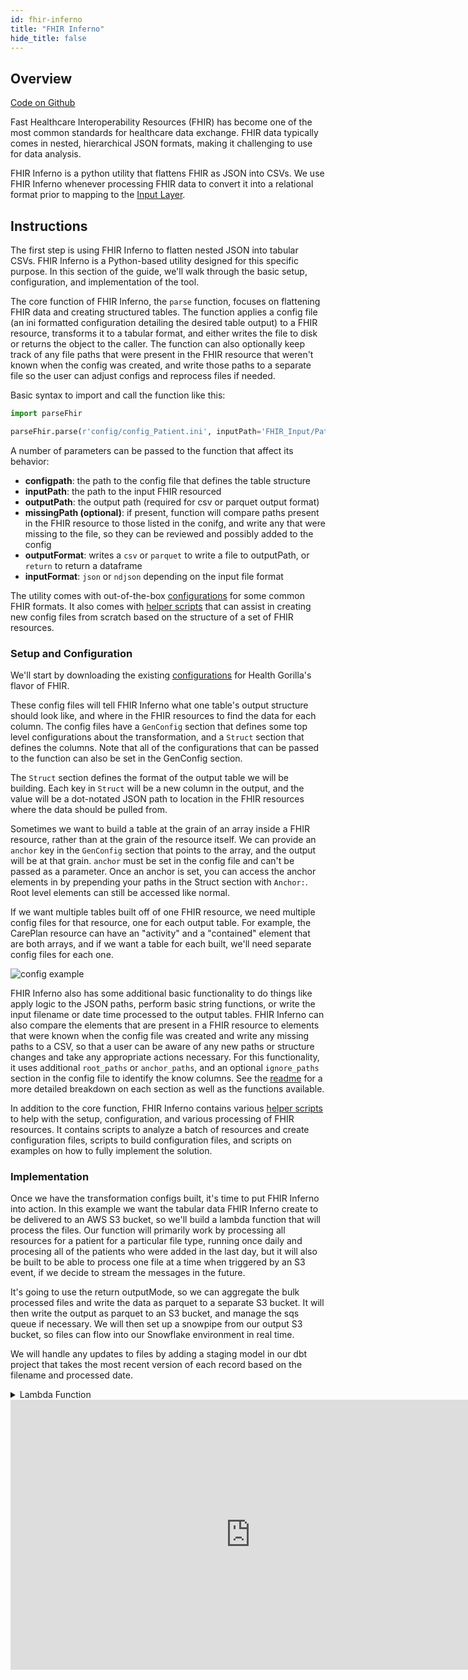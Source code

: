 ```yaml
---
id: fhir-inferno
title: "FHIR Inferno"
hide_title: false
---
```


## Overview

[Code on Github](https://github.com/tuva-health/FHIR_inferno)

Fast Healthcare Interoperability Resources (FHIR) has become one of the most common standards for healthcare data exchange.  FHIR data typically comes in nested, hierarchical JSON formats, making it challenging to use for data analysis.

FHIR Inferno is a python utility that flattens FHIR as JSON into CSVs.  We use FHIR Inferno whenever processing FHIR data to convert it into a relational format prior to mapping to the [Input Layer](input-layer).
 
## Instructions
The first step is using FHIR Inferno to flatten nested JSON into tabular CSVs.  FHIR Inferno is a Python-based utility designed for this specific purpose.  In this section of the guide, we'll walk through the basic setup, configuration, and implementation of the tool.

The core function of FHIR Inferno, the `parse` function, focuses on flattening FHIR data and creating structured tables.  The function applies a config file (an ini formatted configuration detailing the desired table output) to a FHIR resource, transforms it to a tabular format, and either writes the file to disk or returns the object to the caller.  The function can also optionally keep track of any file paths that were present in the FHIR resource that weren't known when the config was created, and write those paths to a separate file so the user can adjust configs and reprocess files if needed.

Basic syntax to import and call the function like this:
```python
import parseFhir

parseFhir.parse(r'config/config_Patient.ini', inputPath='FHIR_Input/Patient_0001.json',outputPath='FHIR_output/Patient_0001.csv', missingPath='missing_paths/Patient_0001.csv',outputFormat='csv')

```
A number of parameters can be passed to the function that affect its behavior:
- **configpath**: the path to the config file that defines the table structure
- **inputPath**: the path to the input FHIR resourced
- **outputPath**: the output path (required for csv or parquet output format)
- **missingPath (optional)**: if present, function will compare paths present in the FHIR resource to those listed in the conifg, and write any that were missing to the file, so they can be reviewed and possibly added to the config
- **outputFormat**: writes a `csv` or `parquet` to write a file to outputPath, or `return` to return a dataframe
- **inputFormat**: `json` or `ndjson` depending on the input file format

The utility comes with out-of-the-box [configurations](https://github.com/tuva-health/FHIR_inferno/tree/main/configurations) for some common FHIR formats.  It also comes with [helper scripts](https://github.com/tuva-health/FHIR_inferno/tree/main/helper_scripts) that can assist in creating new config files from scratch based on the structure of a set of FHIR resources.

### Setup and Configuration
We'll start by downloading the existing [configurations](https://github.com/tuva-health/FHIR_inferno/tree/main/configurations/configuration_Health_Gorilla) for Health Gorilla's flavor of FHIR. 

These config files will tell FHIR Inferno what one table's output structure should look like, and where in the FHIR resources to find the data for each column.  The config files have a `GenConfig` section that defines some top level configurations about the transformation, and a `Struct` section that defines the columns.  Note that all of the configurations that can be passed to the function can also be set in the GenConfig section.

The `Struct` section defines the format of the output table we will be building. Each key in `Struct` will be a new column in the output, and the value will be a dot-notated JSON path to location in the FHIR resources where the data should be pulled from.  

Sometimes we want to build a table at the grain of an array inside a FHIR resource, rather than at the grain of the resource itself.  We can provide an `anchor` key in the `GenConfig` section that points to the array, and the output will be at that grain.  `anchor` must be set in the config file and can't be passed as a parameter. Once an anchor is set, you can access the anchor elements in by prepending your paths in the Struct section with `Anchor:`.  Root level elements can still be accessed like normal.

If we want multiple tables built off of one FHIR resource, we need multiple config files for that resource, one for each output table.  For example, the CarePlan resource can have an "activity" and a "contained" element that are both arrays, and if we want a table for each built, we'll need separate config files for each one.

![config example](/img/fhir_preprocessing/AnchorConfig.jpg)

FHIR Inferno also has some additional basic functionality to do things like apply logic to the JSON paths, perform basic string functions, or write the input filename or date time processed to the output tables.  FHIR Inferno can also compare the elements that are present in a FHIR resource to elements that were known when the config file was created and write any missing paths to a CSV, so that a user can be aware of 
any new paths or structure changes and take any appropriate actions necessary.  For this functionality, it uses additional `root_paths` or `anchor_paths`, and an optional `ignore_paths` section in the config file to identify the know columns.  See the 
[readme](https://github.com/tuva-health/FHIR_inferno/blob/main/README.md) for a more detailed breakdown on each section as well as the functions available.

In addition to the core function, FHIR Inferno contains various [helper scripts](https://github.com/tuva-health/FHIR_inferno/tree/main/helper_scripts) to help with the setup, configuration, and various processing of FHIR resources.  It contains scripts to analyze a batch of resources and 
create configuration files, scripts to build configuration files, and scripts on examples on how to fully implement the solution.

### Implementation
Once we have the transformation configs built, it's time to put FHIR Inferno into action.  In this example we want the tabular data FHIR Inferno create to be delivered to an AWS S3 bucket, so we'll build a lambda function that will process the files.  Our function will primarily work by processing all resources for a patient for a particular file type, running once daily and procesing all of the patients who were added in the last day, but it will also be built to be able to process one file at a time when triggered by an S3 event, if we decide to stream the messages in the future.

It's going to use the return outputMode, so we can aggregate the bulk processed files and write the data as parquet to a separate S3 bucket.  It will then write the output as parquet to an S3 bucket, and manage the sqs queue if necessary.  We will then set up a snowpipe from our output S3 bucket, so files can flow into our Snowflake environment in real time.

We will handle any updates to files by adding a staging model in our dbt project that takes the most recent version of each record based on the filename and processed date.

<details>
<summary>Lambda Function</summary>

```python
import boto3
import os
import parseFhir
import json
import shutil
import logging
import time
import fnmatch
import pandas as pd
import pyarrow as pa
import pyarrow.parquet as pq
from botocore.exceptions import ClientError

logger = logging.getLogger()
logger.setLevel(logging.INFO)


## cleares the temp directory.  With multiple lambda invocations, this can contain resources from previous runs
def clear_tmp_directory():
    for filename in os.listdir('/tmp/'):
        file_path = os.path.join('/tmp/', filename)
        try:
            if os.path.isfile(file_path) or os.path.islink(file_path):
                os.unlink(file_path)
            elif os.path.isdir(file_path):
                shutil.rmtree(file_path)
        except Exception as e:
            logger.exception(f'Failed to delete {file_path}. Reason: {e}', exc_info=True)


# function to call the fhir parse
def execute_parse(resourceType,filepath,outfiledir,anchors,par_dir,filename,agg):
    # for aggregating files
    if agg:
        out_path_group = os.path.join(outfiledir, 'parquet_groups', resourceType, par_dir + '.parquet')
        os.makedirs(os.path.dirname(out_path_group), exist_ok=True)
        # outMissing = os.path.join(outfiledir,'missing_paths',par_dir, filename + '.csv')
        outMissing = os.path.join(outfiledir,'missing_paths', resourceType, par_dir + '.csv')
        os.makedirs(os.path.dirname(outMissing), exist_ok=True)
        dfs = []
        for dirpath, dirnames, filenames in os.walk('/tmp/input/'):
            for filename in filenames:
                logger.debug(f"file oslistdir inside exec: {dirpath} {filename}")
                # outMissing = os.path.join(outfiledir, 'missing_paths', par_dir, filename + '.csv')
                # os.makedirs(os.path.dirname(outMissing), exist_ok=True)
                df = parseFhir.parse(r'config/config_'+ resourceType +'.ini', inputPath=os.path.join(dirpath,filename),  missingPath=outMissing,outputFormat='return')

                logger.debug(f"DataFrame summary:\n{df.describe()}")
                dfs.append(df)
        aggregated_df = pd.concat(dfs, ignore_index=True)

        # Write aggregated data to Parquet
        table = pa.Table.from_pandas(aggregated_df)

        pq.write_table(table, out_path_group)

        for anchor in anchors:
            dfs = []
            out_path_group = os.path.join(outfiledir, 'parquet_groups', resourceType + '_' + anchor, par_dir + '.parquet')
            for dirpath, dirnames, filenames in os.walk('/tmp/input/'):
                for filename in filenames:
                    outMissing = os.path.join(outfiledir, 'missing_paths', par_dir, filename + '.csv')
                    os.makedirs(os.path.dirname(outMissing), exist_ok=True)
                    df = parseFhir.parse(r'config/config_' + resourceType + '_' + anchor + '.ini', inputPath=os.path.join(dirpath,filename),
                                         missingPath=outMissing,outputFormat='return')

                    dfs.append(df)
            aggregated_df = pd.concat(dfs, ignore_index=True)

            # Write aggregated data to Parquet
            table = pa.Table.from_pandas(aggregated_df)
            os.makedirs(os.path.dirname(out_path_group), exist_ok=True)
            pq.write_table(table, out_path_group)

    # for processing streamed files
    else:
        outPath = os.path.join(outfiledir,'parquet_files',resourceType, par_dir, filename + '.parquet')
        outMissing = os.path.join(outfiledir,'missing_paths',par_dir, filename + '.csv')
        os.makedirs(os.path.dirname(outPath), exist_ok=True)
        os.makedirs(os.path.dirname(outMissing), exist_ok=True)
        parseFhir.parse(r'config/config_'+ resourceType +'.ini', inputPath=filepath, outputPath=outPath, missingPath=outMissing,outputFormat='parquet')
        for anchor in anchors:
            outPath = os.path.join(outfiledir,'parquet_files',resourceType + '_' + anchor, par_dir, filename + '_' + anchor + '.parquet')
            outMissing = os.path.join(outfiledir,'missing_paths',par_dir, filename + '_' + anchor + '.csv')
            os.makedirs(os.path.dirname(outPath), exist_ok=True)
            os.makedirs(os.path.dirname(outMissing), exist_ok=True)
            parseFhir.parse(r'config/config_' + resourceType + '_' + anchor + '.ini', inputPath=filepath, outputPath=outPath,missingPath=outMissing,outputFormat='parquet')

def choose_config(filepath,outfiledir,agg=False):
    path_parts = filepath.split(os.sep)
    if len(path_parts) >= 2:
        # Join the last two parts of the path (the directory and the file name)
        par_dir = path_parts[-2]
    else:
        # Use only the last part of the path (the file name)
        par_dir = ''
    filename = os.path.basename(filepath)
    outMissing = os.path.join(outfiledir,'missing_paths',par_dir, filename + '.parquet')
    os.makedirs(os.path.dirname(outMissing), exist_ok=True)
    resourceType = os.path.basename(filepath).split('_')[0]
    logger.debug(f"\n--Choosing Congid\nFilepath:{filename}\nResource Type:{resourceType}")

    if resourceType == 'AllergyIntolerance':
        execute_parse(resourceType,filepath,outfiledir,[],par_dir,filename,agg)

    elif resourceType == 'CarePlan':
        execute_parse(resourceType,filepath,outfiledir,['activity','contained'],par_dir,filename,agg)

    elif resourceType == 'Condition':
        execute_parse(resourceType,filepath,outfiledir,['code_coding'],par_dir,filename,agg)

    elif resourceType == 'Coverage':
        execute_parse(resourceType,filepath,outfiledir,[],par_dir,filename,agg)

    elif resourceType == 'DeviceUseStatement':
        execute_parse(resourceType,filepath,outfiledir,['extension','contained'],par_dir,filename,agg)

    elif resourceType == 'DiagnosticReport':
        execute_parse(resourceType,filepath,outfiledir,['result','extension'],par_dir,filename,agg)

    elif resourceType == 'DocumentReference':
        execute_parse(resourceType,filepath,outfiledir,[],par_dir,filename,agg)

    elif resourceType == 'Encounter':
        execute_parse(resourceType,filepath,outfiledir,['contained'],par_dir,filename,agg)

    elif resourceType == 'FamilyMemberHistory':
        execute_parse(resourceType,filepath,outfiledir,['condition'],par_dir,filename,agg)

    elif resourceType == 'Immunization':
        execute_parse(resourceType,filepath,outfiledir,['contained'],par_dir,filename,agg)

    elif resourceType == 'MedicationStatement':
        execute_parse(resourceType,filepath,outfiledir,['MedicationCodeableConcept_coding','contained'],par_dir,filename,agg)

    elif resourceType == 'Observation':
        execute_parse(resourceType,filepath,outfiledir,['hasMember','extension','contained'],par_dir,filename,agg)

    elif resourceType == 'Organization':
        execute_parse(resourceType,filepath,outfiledir,[],par_dir,filename,agg)

    elif resourceType == 'Patient':
        execute_parse(resourceType,filepath,outfiledir,['address'],par_dir,filename,agg)

    elif resourceType == 'Procedure':
        execute_parse(resourceType,filepath,outfiledir,['contained','reasonCode'],par_dir,filename,agg)

    else:
        logging.error('Missed a resource type: ' + resourceType, exc_info=True)
        raise

def lambda_handler(event, context):
    logger.debug(f"Starting: {json.dumps(event)}")
    try:
        clear_tmp_directory()
        s3_client = boto3.client('s3')


        local_input_path = '/tmp/input/'
        local_output_path = '/tmp/output/'
        os.makedirs(local_input_path, exist_ok=True)
        os.makedirs(local_output_path, exist_ok=True)

        # S3 event information
        input_type = None
        if event.get('Records') and event['Records'][0].get('eventSource') == 'aws:sqs':
            input_type = 'sqs'
            try:
                body = event['Records'][0]['body']
                receipt_handle = event['Records'][0]['receiptHandle']
                event_data = json.loads(body)
            except json.JSONDecodeError as e:
                logger.error("fError parsing SQS message body: {e}")
                raise e  # or handle the error as you see fit
        else:
            input_type = 'trigger'
            event_data = event
        s3_event = event_data['Records'][0]['s3']
        bucket_name = s3_event['bucket']['name']
        agg = s3_event.get('agg', False)
        prefix = s3_event.get('prefix', 'zzzzz')
        pattern = s3_event.get('pattern', '*')
        skip_count = s3_event.get('skip', 0)
        recursion_depth = s3_event.get('recursion_depth', 0)
        file_key = s3_event.get('object', {}).get('key')


        logger.info(f"\n--Processing\nBucket:{bucket_name}\nprefix:{prefix}\npattern{pattern}\nskip_count:{skip_count}\nrecursion_depth:{recursion_depth}\nagg:{agg}\nfile_key:{file_key}")


        if agg:
            # Check the recursion depth
            if recursion_depth > 25:
                logger.error("Maximum recursion depth reached.")
                return {
                    'statusCode': 400,
                    'body': json.dumps('Maximum recursion depth reached')
                }
            # List and process files
            s3_resource = boto3.resource('s3')
            bucket = s3_resource.Bucket(bucket_name)
            processed_files_count = 0  # Counter for files processed after skipping
            total_files_count = 0  # Total files examined
            local_input_file = None  # Initialize the variable with a default value

            for obj in bucket.objects.filter(Prefix=prefix):
                if fnmatch.fnmatch(obj.key, pattern):
                    local_input_file = os.path.join(local_input_path, obj.key)

                    if obj.key.endswith('/'):  # Skip 'folders'
                        logger.debug(f"Skipping 'folder' key: {obj.key}")
                        continue


                    if total_files_count < skip_count:
                        total_files_count += 1
                        logger.debug(f"\n--Skipping\nObject key: {obj.key}, Local input file path: {local_input_file}")
                        continue  # Skip this file
                    logger.debug(f"\n--Downloading\nObject key: {obj.key}, Local input file path: {local_input_file}")
                    try:
                        os.makedirs(os.path.dirname(local_input_file), exist_ok=True)
                        s3_client.download_file(bucket_name, obj.key, local_input_file)
                    except Exception as e:
                        logger.exception(f"Error occurred while processing {obj.key}: {e}", exc_info=True)
                        continue


                    processed_files_count += 1
                    total_files_count += 1

                    # Check if limit is reached
                    if processed_files_count >= 1000:
                        # Trigger next Lambda function
                        sqs = boto3.client('sqs')
                        new_event = {
                            "Records": [
                                {
                                    "s3": {
                                        "bucket": {
                                            "name": bucket_name
                                        },
                                        "object": {
                                            "key": obj.key
                                        },
                                        "prefix": prefix,
                                        "pattern": pattern,
                                        "skip": skip_count + 1000,
                                        "recursion_depth": recursion_depth + 1,
                                        "agg": True
                                    }
                                }
                            ]
                        }
                        message_body = json.dumps(new_event)
                        logging.info(f'\n--Invoking sqs\nPrefix: {prefix}\nPattern: {pattern}\nRecursion Depth: {recursion_depth}')

                        sqs.send_message(
                            QueueUrl="https://sqs.us-east-1.amazonaws.com/123456789012/health_gorilla_queue",
                            MessageBody=message_body
                        )
                        break
            if local_input_file is None:
                logger.warning("No valid input file found.")
                return {
                    'statusCode': 204,
                    'body': json.dumps(f'\nNo valid input file found.\nBucket:{bucket_name}\nprefix:{prefix}\npattern{pattern}\nskip_count:{skip_count}\nrecursion_depth:{recursion_depth}\nagg:{agg}\nfile_key:{file_key}')
                }
            choose_config(local_input_file, local_output_path, True)

        ## single file processing
        else:
            local_input_file = '/tmp/input/' + file_key
            try:
                os.makedirs(os.path.dirname(local_input_file), exist_ok=True)
                s3_client.download_file(bucket_name, file_key, local_input_file)
                choose_config(local_input_file, local_output_path, False)
                processed_files_count = 1
                total_files_count = 1
            except Exception as e:
                logger.error(f"Error occurred while processing {file_key}: {e}")



        # Upload processed files to S3
        upload_processed_files(local_output_path, s3_client,recursion_depth)

        if input_type == 'sqs':
            try:
                sqs = boto3.client('sqs')
                sqs.delete_message(
                    QueueUrl="https://sqs.us-east-1.amazonaws.com/123456789012/health_gorilla_queue",
                    ReceiptHandle=receipt_handle
                )
            except Exception as e:
                logger.error(f"Failed to remove message from queue: {e}")
        logger.info(f"\nSuccessfully processed {processed_files_count} files. Total files examined: {total_files_count}\nBucket:{bucket_name}\nprefix:{prefix}\npattern{pattern}\nskip_count:{skip_count}\nrecursion_depth:{recursion_depth}\nagg:{agg}\nfile_key:{file_key}")
        return {
            'statusCode': 200,
            'body': json.dumps(f'Processed {processed_files_count} files. Total processed: {total_files_count}')
        }
    except Exception as e:
        logger.error("An error occurred", exc_info=True)
        raise


def upload_processed_files(local_output_path, s3_client,recursion_depth):
    output_bucket_name = 'output-bucket'
    for dirpath, dirnames, filenames in os.walk(local_output_path):
        for filename in filenames:
            file_path = os.path.join(dirpath, filename)
            if os.path.isfile(file_path):
                relative_path = os.path.relpath(file_path, start=local_output_path)
                if recursion_depth > 0:
                    base, ext = os.path.splitext(relative_path)
                    modified_relative_path = f"{base}_{recursion_depth}{ext}"
                    output_file_key = os.path.join('FHIR_Output', modified_relative_path)
                else:
                    output_file_key = os.path.join('FHIR_Output', relative_path)
                output_file_key = output_file_key.replace(os.path.sep, '/')
                s3_client.upload_file(file_path, output_bucket_name, output_file_key)
```

</details>

<iframe width="768" height="432" src="https://miro.com/app/live-embed/uXjVNoLCUCI=/?moveToViewport=-462,-396,1536,720&embedId=78007405977" frameborder="0" scrolling="no" allow="fullscreen; clipboard-read; clipboard-write" allowfullscreen></iframe>
